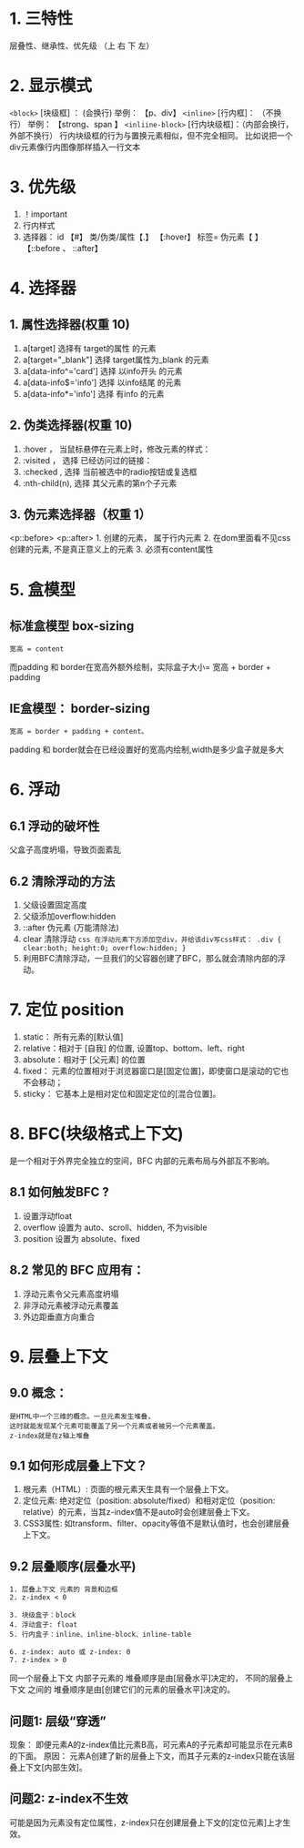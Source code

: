 # 1. 三特性

层叠性、继承性、优先级
  （上 右 下 左）

# 2. 显示模式

  `<block>`             [块级框] ：   (会换行)
    举例： 【p、div】
  `<inline>`             [行内框]：   （不换行）
    举例： 【strong、span 】
  `<inliine-block>`       [行内块级框]：（内部会换行，外部不换行）
    行内块级框的行为与置换元素相似，但不完全相同。
    比如说把一个div元素像行内图像那样插入一行文本

# 3. 优先级

1. ！important
2. 行内样式
3. 选择器：
   id         【#】
   类/伪类/属性【.】 【:hover】
   标签= 伪元素【 】 【::before 、 ::after】

# 4. 选择器

## 1. 属性选择器(权重 10)

1. a[target]           选择有 target的属性       的元素
2. a[target="_blank"]  选择   target属性为_blank 的元素
3. a[data-info^='card'] 选择    以info开头       的元素
4. a[data-info$='info'] 选择    以info结尾       的元素
5. a[data-info*='info'] 选择    有info           的元素

## 2. 伪类选择器(权重 10)

1. :hover ，      当鼠标悬停在元素上时，修改元素的样式：
2. :visited ，    选择 已经访问过的链接：
3. :checked ,     选择 当前被选中的radio按钮或复选框
4. :nth-child(n), 选择 其父元素的第n个子元素

## 3. 伪元素选择器（权重 1）

  <p::before>    <p::after>
    1. 创建的元素， 属于行内元素
    2. 在dom里面看不见css创建的元素, 不是真正意义上的元素
    3. 必须有content属性

# 5. 盒模型

## 标准盒模型 box-sizing

    宽高 = content
  而padding 和 border在宽高外额外绘制，实际盒子大小= 宽高 + border + padding

## IE盒模型： border-sizing

    宽高 = border + padding + content。
  padding 和 border就会在已经设置好的宽高内绘制,width是多少盒子就是多大

# 6. 浮动

## 6.1 浮动的破坏性

  父盒子高度坍塌，导致页面紊乱

## 6.2 清除浮动的方法

1. 父级设置固定高度
2. 父级添加overflow:hidden
3. ::after 伪元素 (万能清除法)
4. clear 清除浮动
   ``css 在浮动元素下方添加空div，并给该div写css样式： .div { clear:both; height:0; overflow:hidden; } ``
5. 利用BFC清除浮动，一旦我们的父容器创建了BFC，那么就会清除内部的浮动。

# 7. 定位 position

1. static：   所有元素的[默认值]
2. relative：相对于 [自我]   的位置, 设置top、bottom、left、right
3. absolute：相对于 [父元素] 的位置
4. fixed：   元素的位置相对于浏览器窗口是[固定位置]，即使窗口是滚动的它也不会移动；
5. sticky：  它基本上是相对定位和固定定位的[混合位置]。

# 8. BFC(块级格式上下文) 

  是一个相对于外界完全独立的空间，BFC 内部的元素布局与外部互不影响。

## 8.1 如何触发BFC ?

1. 设置浮动float
2. overflow 设置为 auto、scroll、hidden, 不为visible
3. position 设置为 absolute、fixed

## 8.2 常见的 BFC 应用有：

1. 浮动元素令父元素高度坍塌
2. 非浮动元素被浮动元素覆盖
3. 外边距垂直方向重合

# 9. 层叠上下文

## 9.0 概念：

    是HTML中一个三维的概念。一旦元素发生堆叠，
    这时就能发现某个元素可能覆盖了另一个元素或者被另一个元素覆盖。
    z-index就是在z轴上堆叠

## 9.1 如何形成层叠上下文？

1. 根元素（HTML）: 页面的根元素天生具有一个层叠上下文。
2. 定位元素: 绝对定位（position: absolute/fixed）和相对定位（position: relative）的元素，当其z-index值不是auto时会创建层叠上下文。
3. CSS3属性: 如transform、filter、opacity等值不是默认值时，也会创建层叠上下文。

## 9.2 层叠顺序(层叠水平)

    1. 层叠上下文 元素的 背景和边框
    2. z-index < 0

    3. 块级盒子：block
    4. 浮动盒子: float
    5. 行内盒子：inline、inline-block、inline-table

    6. z-index: auto 或 z-index: 0
    7. z-index > 0

  同一个层叠上下文 内部子元素的 堆叠顺序是由[层叠水平]决定的，
  不同的层叠上下文 之间的      堆叠顺序是由[创建它们的元素的层叠水平]决定的。

## 问题1: 层级“穿透”

  现象： 即便元素A的z-index值比元素B高，可元素A的子元素却可能显示在元素B的下面。
  原因： 元素A创建了新的层叠上下文，而其子元素的z-index只能在该层叠上下文[内部生效]。

## 问题2: z-index不生效

  可能是因为元素没有定位属性，z-index只在创建层叠上下文的[定位元素]上才生效。
